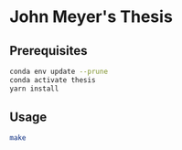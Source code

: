 # John Meyer's Thesis

## Prerequisites

```bash
conda env update --prune
conda activate thesis
yarn install
```

## Usage

```bash
make
```

